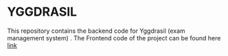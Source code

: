 # YGGDRASIL
This repository contains the backend code for Yggdrasil (exam management system) . The Frontend code of the project can be found here [link](https://github.com/GK-2308/Exam-Management-System)
